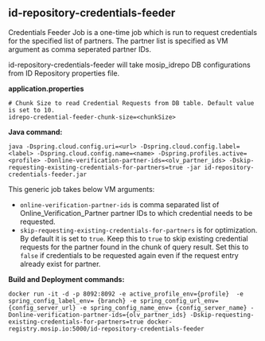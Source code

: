 ## id-repository-credentials-feeder

Credentials Feeder Job is a one-time job which is run to request credentials for the specified list of partners. The partner list is specified as VM argument as comma seperated partner IDs.

id-repository-credentials-feeder will take mosip_idrepo DB configurations from ID Repository properties file.

**application.properties**

```
# Chunk Size to read Credential Requests from DB table. Default value is set to 10.
idrepo-credential-feeder-chunk-size=<chunkSize>

```


**Java command:**

```
java -Dspring.cloud.config.uri=<url> -Dspring.cloud.config.label=<label> -Dspring.cloud.config.name=<name> -Dspring.profiles.active=<profile> -Donline-verification-partner-ids=<olv_partner_ids> -Dskip-requesting-existing-credentials-for-partners=true -jar id-repository-credentials-feeder.jar
```

This generic job takes below VM arguments: 
* `online-verification-partner-ids` is comma separated list of Online_Verification_Partner partner IDs to which credential needs to be requested.
* `skip-requesting-existing-credentials-for-partners` is for optimization. By default it is set to `true`. Keep this to `true` to skip existing credential requests for the partner found in the chunk of query result. Set this to `false` if credentials to be requested again even if the request entry already exist for partner.

**Build and Deployment commands:**

```
docker run -it -d -p 8092:8092 -e active_profile_env={profile}  -e spring_config_label_env= {branch} -e spring_config_url_env={config_server_url} -e spring_config_name_env= {config_server_name} -Donline-verification-partner-ids={olv_partner_ids} -Dskip-requesting-existing-credentials-for-partners=true docker-registry.mosip.io:5000/id-repository-credentials-feeder

```

